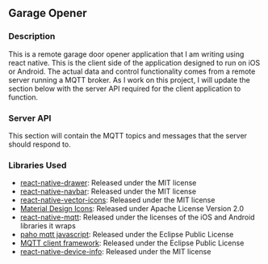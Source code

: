## Garage Opener ##
### Description ###

This is a remote garage door opener application that I am writing using react native. This is the
client side of the application designed to run on iOS or Android. The actual data and control
functionality comes from a remote server running a MQTT broker. As I work on this project, I will
update the section below with the server API required for the client application to function.


### Server API ###
This section will contain the MQTT topics and messages that the server should respond to.

### Libraries Used ###
- [react-native-drawer](https://github.com/root-two/react-native-drawer): Released under the MIT
  license
- [react-native-navbar](https://github.com/react-native-community/react-native-navbar): Released
  under the MIT license
- [react-native-vector-icons](https://github.com/oblador/react-native-vector-icons): Released under
  the MIT license
- [Material Design Icons](https://design.google.com/icons/): Released under Apache License Version 2.0
- [react-native-mqtt](https://github.com/tuanpmt/react-native-mqtt): Released under the licenses of
  the iOS and Android libraries it wraps
- [paho mqtt javascript](https://www.eclipse.org/paho/): Released under the Eclipse Public License
- [MQTT client framework](https://github.com/ckrey/MQTT-Client-Framework): Released under the
  Eclipse Public License
- [react-native-device-info](https://github.com/rebeccahughes/react-native-device-info): Released
  under the MIT license
